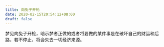 ```yaml
---
title: 向兔子开枪
date: 2020-02-15T20:54:12+08:00
draft: false
---
```


梦见向兔子开枪，暗示梦者正做的或者将要做的某件事是在破坏自己的财运和后路，若不停止，将会失去一切经济来源。
